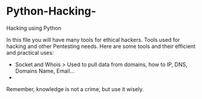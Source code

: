 # Python-Hacking-
Hacking using Python 

In this file you will have many tools for ethical hackers. Tools used for hacking and other Pentesting needs.
Here are some tools and their efficient and practical uses:

* Socket and Whois > Used to pull data from domains, how to IP, DNS, Domains Name, Email...
* 






Remember, knowledge is not a crime, but use it wisely.
